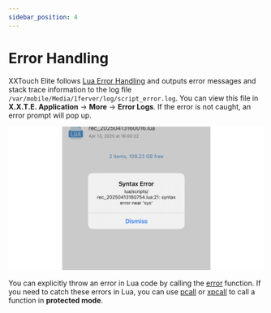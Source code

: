 ```yaml
---
sidebar_position: 4
---
```


# Error Handling

XXTouch Elite follows [Lua Error Handling](https://cloudwu.github.io/lua53doc/manual.html#2.3) and outputs error messages and stack trace information to the log file `/var/mobile/Media/1ferver/log/script_error.log`. You can view this file in **X.X.T.E. Application** → **More** → **Error Logs**. If the error is not caught, an error prompt will pop up.

![Syntax Error](./img/Syntax_Error.001.png)

You can explicitly throw an error in Lua code by calling the [error](https://cloudwu.github.io/lua53doc/manual.html#pdf-error) function. If you need to catch these errors in Lua, you can use [pcall](https://cloudwu.github.io/lua53doc/manual.html#pdf-pcall) or [xpcall](https://cloudwu.github.io/lua53doc/manual.html#pdf-xpcall) to call a function in **protected mode**.
